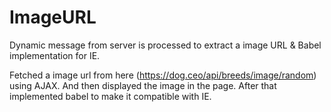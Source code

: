 # ImageURL
Dynamic message from server is processed to extract a image URL & Babel implementation for IE.

Fetched a image url from here (https://dog.ceo/api/breeds/image/random) using AJAX.
And then displayed the image in the page.
After that implemented babel to make it compatible with IE.
